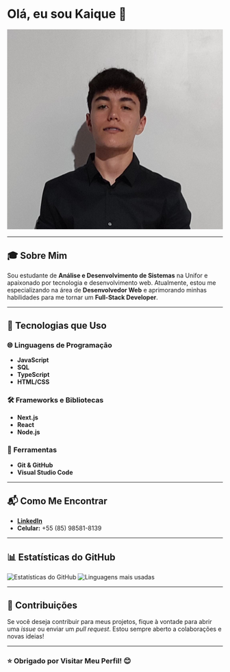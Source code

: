 # Olá, eu sou Kaique 👋

![Imagem da Capa](https://github.com/kaiquesousa2005/kaiquesousa2005/blob/main/1099dfe1-591e-426f-a028-4f73884e12cb.jpeg)

---

## 🎓 Sobre Mim

Sou estudante de **Análise e Desenvolvimento de Sistemas** na Unifor e apaixonado por tecnologia e desenvolvimento web. Atualmente, estou me especializando na área de **Desenvolvedor Web** e aprimorando minhas habilidades para me tornar um **Full-Stack Developer**.

---

## 🚀 Tecnologias que Uso

### 🌐 Linguagens de Programação
- **JavaScript**
- **SQL**
- **TypeScript**
- **HTML/CSS**

### 🛠️ Frameworks e Bibliotecas
- **Next.js**
- **React**
- **Node.js**

### 🔧 Ferramentas
- **Git & GitHub**
- **Visual Studio Code**

---

## 📬 Como Me Encontrar

- **[LinkedIn](https://www.linkedin.com/in/kaique-marlon-93a7ba272/)**
- **Celular:** +55 (85) 98581-8139

---

## 📊 Estatísticas do GitHub

![Estatísticas do GitHub](https://github-readme-stats.vercel.app/api?username=kaiquesousa2005&show_icons=true&theme=radical)
![Linguagens mais usadas](https://github-readme-stats.vercel.app/api/top-langs/?username=kaiquesousa2005&theme=radical)

---

## 🤝 Contribuições

Se você deseja contribuir para meus projetos, fique à vontade para abrir uma *issue* ou enviar um *pull request*. Estou sempre aberto a colaborações e novas ideias!

---

### ⭐️ Obrigado por Visitar Meu Perfil! 😊
